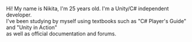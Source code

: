 Hi! My name is Nikita, I'm 25 years old. I'm a Unity/C# independent developer.<br />
I've been studying by myself using textbooks such as "C# Player's Guide" and "Unity in Action"<br />
as well as official documentation and forums.
